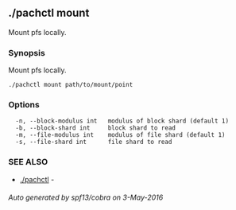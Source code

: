 ## ./pachctl mount

Mount pfs locally.

### Synopsis


Mount pfs locally.

```
./pachctl mount path/to/mount/point
```

### Options

```
  -n, --block-modulus int   modulus of block shard (default 1)
  -b, --block-shard int     block shard to read
  -m, --file-modulus int    modulus of file shard (default 1)
  -s, --file-shard int      file shard to read
```

### SEE ALSO
* [./pachctl](./pachctl.md)	 - 

###### Auto generated by spf13/cobra on 3-May-2016
